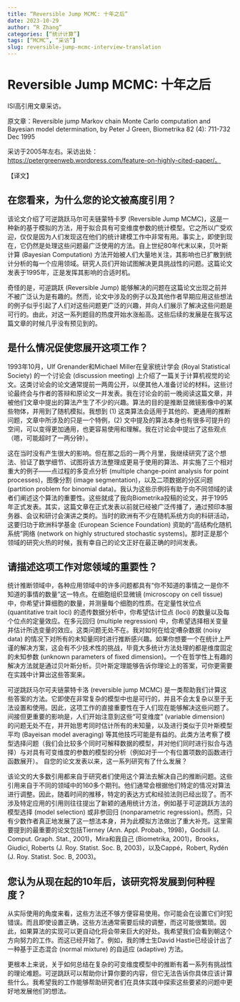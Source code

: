 ```yaml
---
title: “Reversible Jump MCMC: 十年之后”
date: 2023-10-29
author: “R Zhang”
categories: [“统计计算”]
tags: [“MCMC”, “采访”]
slug: reversible-jump-mcmc-interview-translation
---
```

# Reversible Jump MCMC: 十年之后
ISI高引用文章采访。

原文章：Reversible jump Markov chain Monte Carlo computation and Bayesian model determination, by Peter J Green, Biometrika 82 (4): 711-732 Dec 1995

采访于2005年左右。采访出处：https://petergreenweb.wordpress.com/feature-on-highly-cited-paper/。

【译文】
## 在您看来，为什么您的论文被高度引用？

该论文介绍了可逆跳跃马尔可夫链蒙特卡罗 (Reversible Jump MCMC)，这是一种新的基于模拟的方法，用于拟合具有可变维度参数的统计模型。它之所以广受欢迎，仅仅是因为人们发现这在他们的统计建模工作中非常有用。事实上，即使到现在，它仍然是处理这些问题最广泛使用的方法。自上世纪80年代末以来，贝叶斯计算 (Bayesian Computation) 方法开始被人们大量地关注，其影响也已扩散到统计分析的每一个应用领域。研究人员们开始试图解决更具挑战性的问题。这篇论文发表于1995年，正是发挥其影响的合适时机。

奇怪的是，可逆跳跃 (Reversible Jump) 能够解决的问题在这篇论文出现之前并不被广泛认为是有趣的。然而，论文中涉及的例子以及其他作者早期应用这些想法的例子似乎引起了人们对这些问题更广泛的兴趣，并向人们展示了解决这些问题是可行的。由此，对这一系列题目的热度开始水涨船高。这些后续的发展是在我写这篇文章的时候几乎没有预见到的。

## 是什么情况促使您展开这项工作？

1993年10月，Ulf Grenander和Michael Miller在皇家统计学会 (Royal Statistical Society) 的一个讨论会 (discussion meeting) 上介绍了一篇关于计算机视觉的论文。这类讨论会的论文通常提前一两周公开，以便其他人准备讨论的材料。这些讨论最终会与作者的答辩和原论文一并发表。我在讨论会的前一晚阅读这篇文章，并被他们文章中提出的算法产生了不少的兴趣。算法的目的是推断显微镜影像中的某些物体，并用到了随机模拟。我想到 (1) 这类算法会适用于其他的、更通用的推断问题，文章中所涉及的只是一个特例，(2) 文中提及的算法本身也有很多可提升的空间，可以变得更加通用，也更容易使用和理解。我在讨论会中提出了这些观点（嗯，可能超时了一两分钟）。

这在当时没有产生很大的影响。但在那之后的一两个月里，我继续研究了这个想法、验证了数学细节、试图将该方法整理成更易于使用的算法、并实施了三个相对重大的例子——点过程的多变点分析 (multiple change-point analysis for point processes)，图像分割 (image segmentation)，以及二项数据的分区问题 (partition problem for binomial data)。我认为这些示例将有助于向不同领域的读者们阐述这个算法的重要性。这些就成了我向Biometrika投稿的论文，并于1995年正式发表。其实，这篇文章在正式发表以前就已经被广泛传播了，通过预印本服务器、会议和研讨会演讲之类的。当时的欧洲有不少在随机系统方向的科研活动，这要归功于欧洲科学基金 (European Science Foundation) 资助的“高结构化随机系统”网络 (network on highly structured stochastic systems)。那时正是那个领域的研究火热的时候，我有幸自己的论文正好在最正确的时间发表。

## 请描述这项工作对您领域的重要性？

统计推断领域中，各种应用领域中的许多问题都具有“你不知道的事情之一是你不知道的事情的数量”这一特点。在细胞组织显微镜 (microscopy on cell tissue) 中，你希望计算细胞的数量，并测量每个细胞的性质。在定量性状位点 (quantitative trait loci) 的遗传数据分析中，你希望估计位点 (loci) 的数量以及每个位点的定量效应。在多元回归 (multiple regression) 中，你希望选择相关变量并估计所选变量的效应。这类问题无处不在。我对如何在给定嘈杂数据 (noisy data) 的情况下对所有的未知量同时进行推断感兴趣。如果你想要一个在统计上严谨的解决方案，这会有不少技术性的挑战，毕竟大多统计方法处理的都是维度固定的未知参数 (unknown parameters of fixed dimension)。一个在哲学性上有趣的解决方法就是通过贝叶斯分析。贝叶斯定理能够告诉你理论上的答案，可你更需要在实践中计算出这些答案来。

可逆跳跃马尔可夫链蒙特卡洛 (reversible jump MCMC) 是一类帮助我们计算这些答案的方法。它即使在非常复杂的模型中也是可行的，并且不会太复杂以至于无法设置和使用。因此，这项工作的直接重要性在于人们现在能够解决这些问题了。间接但更重要的影响是，人们开始注意到这些“可变维度” (variable dimension) 的问题无处不在，并开始思考同时估计所有的未知量，以及进行类似于贝叶斯模型平均 (Bayeisan model averaging) 等其他技巧可能是有益的。此类方法考察了模型选择问题（我们会比较多个同时可解释数据的模型，并对他们同时进行拟合与选择）与对具有可变维度的参数的模型的分析（例如对于一个有位置项数的函数进行函数展开）。
自您的论文发表以来，这一系列研究有了什么发展？

该论文的大多数引用都来自于研究者们使用这个算法去解决自己的推断问题。这些引用来自于不同的领域中的160多个期刊。他们通常会根据他们特定的情况对算法进行调整。因此，随着时间的推移，特定的表达方式和经验法则已经出现了。而不涉及特定应用的引用则往往提出了新颖的通用统计方法，例如基于可逆跳跃方法的模型选择 (model selection) 或非参回归 (nonparametric regression)。然而，只有少数作者真正地发展了这一想法本身，并为此模拟方法做出了重大补充。这里需要提到的最重要的论文包括Tierney (Ann. Appl. Probab., 1998)，Godsill (J. Comput. Graph. Stat., 2001)，Mira和我自己 (Biometrika, 2001)，Brooks，Giudici, Roberts (J. Roy. Statist. Soc. B, 2003)，以及Cappé，Robert, Rydén (J. Roy. Statist. Soc. B, 2003)。

## 您认为从现在起的10年后，该研究将发展到何种程度？

从实际使用的角度来看，这些方法还不够方便容易使用。你可能会在设置它们时犯错误。而且即使设置正确，这些方法通常需要后续的调整，而这可能很繁琐。因此，如果算法的实现可以更自动化将会带来巨大的好处。我希望我们会看到朝这个方向努力的工作。而这已经开始了。例如，我的博士生David Hastie已经设计出了一种基于正态混合 (normal mixture) 的自适应 (adaptive) 方法。

更根本上来说，关于如何总结在复杂的可变维度模型中的推断有着一系列有挑战性的理论难题。可逆跳跃可以帮助你计算你要的内容，但它无法告诉你具体应该计算些什么。我希望我的工作能够帮助研究者们在具体实践中探索这些要紧的问题中更好地发展他们的想法。
